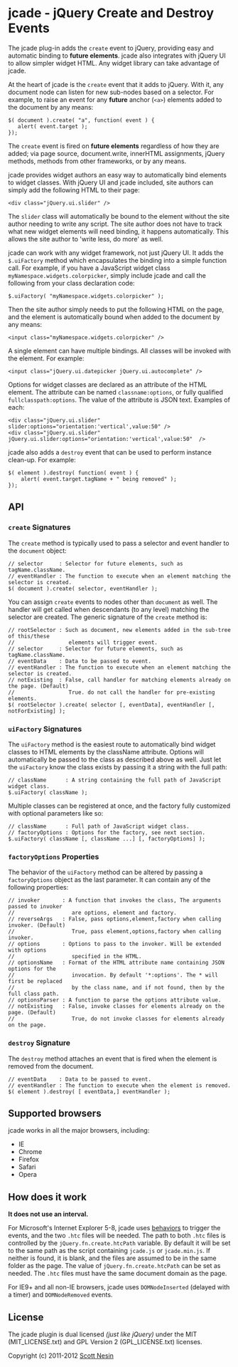 # jcade - jQuery Create and Destroy Events

The jcade plug-in adds the `create` event to jQuery, providing easy and automatic binding to **future elements**. jcade also integrates with jQuery UI to allow simpler widget HTML. Any widget library can take advantage of jcade.

At the heart of jcade is the `create` event that it adds to jQuery. With it, any document node can listen for new sub-nodes based on a selector. For example, to raise an event for any **future** anchor (`<a>`) elements added to the document by any means:

    $( document ).create( "a", function( event ) {
       alert( event.target );
    });

The `create` event is fired on **future elements** regardless of how they are added; via page source, document.write, innerHTML assignments, jQuery methods, methods from other frameworks, or by any means.

jcade provides widget authors an easy way to automatically bind elements to widget classes. With jQuery UI and jcade included, site authors can simply add the following HTML to their page:

    <div class="jQuery.ui.slider" />

The `slider` class will automatically be bound to the element without the site author needing to write any script. The site author does not have to track what new widget elements will need binding, it happens automatically. This allows the site author to 'write less, do more' as well.


jcade can work with any widget framework, not just jQuery UI. It adds the `$.uiFactory` method which encapsulates the binding into a simple function call. For example, if you have a JavaScript widget class `myNamespace.widgets.colorpicker`, simply include jcade and call the following from your class declaration code:

    $.uiFactory( "myNamespace.widgets.colorpicker" );

Then the site author simply needs to put the following HTML on the page, and the element is automatically bound when added to the document by any means:

    <input class="myNamespace.widgets.colorpicker" />

A single element can have multiple bindings. All classes will be invoked with the element. For example:

    <input class="jQuery.ui.datepicker jQuery.ui.autocomplete" />

Options for widget classes are declared as an attribute of the HTML element. The attribute can be named `classname:options`, or fully qualified `fullclasspath:options`. The value of the attribute is JSON text. Examples of each:

    <div class="jQuery.ui.slider" slider:options="orientation:'vertical',value:50" />
    <div class="jQuery.ui.slider" jQuery.ui.slider:options="orientation:'vertical',value:50"  />


jcade also adds a `destroy` event that can be used to perform instance clean-up. For example:

    $( element ).destroy( function( event ) { 
        alert( event.target.tagName + " being removed" );
    });

## API

### `create` Signatures

The `create` method is typically used to pass a selector and event handler to the `document` object:

    // selector     : Selector for future elements, such as tagName.className.
    // eventHandler : The function to execute when an element matching the selector is created.
    $( document ).create( selector, eventHandler );

You can assign `create` events to nodes other than `document` as well. The handler will get called when descendants (to any level) matching the selector are created. The generic signature of the `create` method is:

    // rootSelector : Such as document, new elements added in the sub-tree of this/these
    //                 elements will trigger event.
    // selector     : Selector for future elements, such as tagName.className.
    // eventData    : Data to be passed to event.
    // eventHandler : The function to execute when an element matching the selector is created.
    // notExisting  : False, call handler for matching elements already on the page. (Default)
    //                 True. do not call the handler for pre-existing elements.
    $( rootSelector ).create( selector [, eventData], eventHandler [, notForExisting] );

### `uiFactory` Signatures

The `uiFactory` method is the easiest route to automatically bind widget classes to HTML elements by the className attribute. Options will automatically be passed to the class as described above as well. Just let the `uiFactory` know the class exists by passing it a string with the full path:

    // className      : A string containing the full path of JavaScript widget class.
    $.uiFactory( className );

Multiple classes can be registered at once, and the factory fully customized with optional parameters like so:

    // className      : Full path of JavaScript widget class.
    // factoryOptions : Options for the factory, see next section.
    $.uiFactory( className [, className ...] [, factoryOptions] );

### `factoryOptions` Properties

The behavior of the `uiFactory` method can be altered by passing a `factoryOptions` object as the last parameter. It can contain any of the following properties:

    // invoker       : A function that invokes the class, The arguments passed to invoker 
    //                  are options, element and factory.
    // reverseArgs   : False, pass options,element,factory when calling invoker. (Default)
    //                  True, pass element,options,factory when calling invoker.
    // options       : Options to pass to the invoker. Will be extended with options 
    //                  specified in the HTML.
    // optionsName   : Format of the HTML attribute name containing JSON options for the
    //                  invocation. By default '*:options'. The * will first be replaced
    //                  by the class name, and if not found, then by the full class path.
    // optionsParser : A function to parse the options attribute value.
    // notExisting   : False, invoke classes for elements already on the page. (Default)
    //                  True, do not invoke classes for elements already on the page.


### `destroy` Signature

The `destroy` method attaches an event that is fired when the element is removed from the document.

    // eventData    : Data to be passed to event.
    // eventHandler : The function to execute when the element is removed.
    $( element ).destroy( [ eventData,] eventHandler );

## Supported browsers

jcade works in all the major browsers, including:

* IE
* Chrome
* Firefox
* Safari
* Opera

## How does it work

**It does not use an interval.**

For Microsoft's Internet Explorer 5-8, jcade uses [behaviors](http://msdn.microsoft.com/en-us/library/ms531018\(v=VS.85\).aspx) to trigger the events, and the two `.htc` files will be needed. The path to both `.htc` files is controlled by the `jQuery.fn.create.htcPath` variable. By default it will be set to the same path as the script containing `jcade.js` or `jcade.min.js`. If neither is found, it is blank, and the files are assumed to be in the same folder as the page. The value of `jQuery.fn.create.htcPath` can be set as needed. The `.htc` files must have the same document domain as the page.

For IE9+ and all non-IE browsers, jcade uses `DOMNodeInserted` (delayed with a timer) and `DOMNodeRemoved` events.

## License

The jcade plugin is dual licensed *(just like jQuery)* under the MIT (MIT\_LICENSE.txt) and GPL Version 2 (GPL\_LICENSE.txt) licenses.

Copyright (c) 2011-2012 [Scott Nesin](http://scottnesin.com/)
